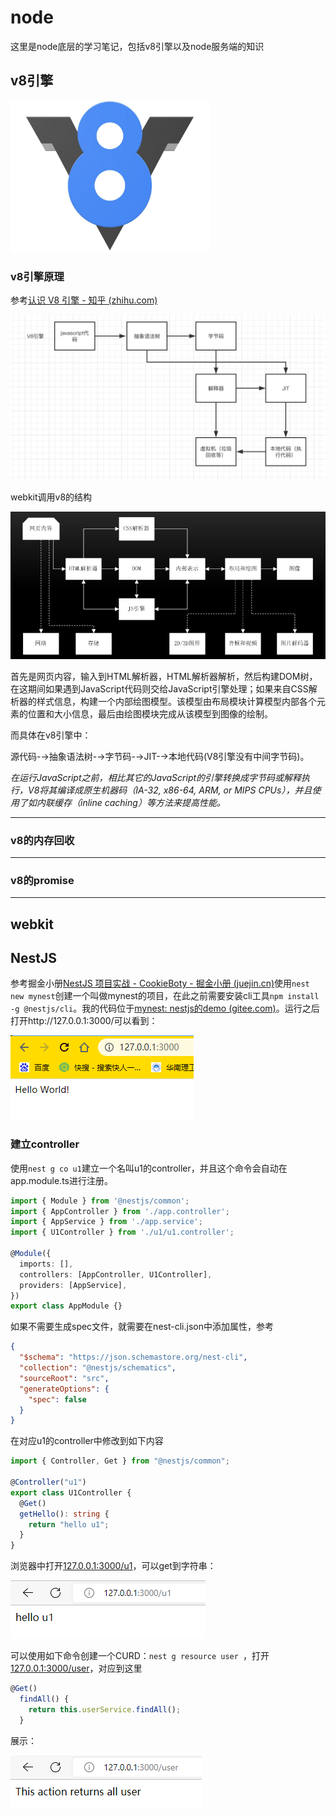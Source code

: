 # node

这里是node底层的学习笔记，包括v8引擎以及node服务端的知识

## v8引擎

<img src="node.assets/v2-4dce785ff4595de55623611ab0055d33_1440w.jpg" alt="认识 V8 引擎" style="zoom:33%;" />

### v8引擎原理

参考[认识 V8 引擎 - 知乎 (zhihu.com)](https://zhuanlan.zhihu.com/p/27628685)

![img](node.assets/aHR0cHM6Ly91c2VyLWdvbGQtY2RuLnhpdHUuaW8vMjAyMC80LzI1LzE3MWIwNzkzMGNiNzViNTc)

webkit调用v8的结构

![preview](node.assets/v2-ad0a86d3faf223164a9bd22658feadc3_r.jpg)

首先是网页内容，输入到HTML解析器，HTML解析器解析，然后构建DOM树，在这期间如果遇到JavaScript代码则交给JavaScript引擎处理；如果来自CSS解析器的样式信息，构建一个内部绘图模型。该模型由布局模块计算模型内部各个元素的位置和大小信息，最后由绘图模块完成从该模型到图像的绘制。

而具体在v8引擎中：

源代码-→抽象语法树-→字节码-→JIT-→本地代码(V8引擎没有中间字节码)。

*在运行JavaScript之前，相比其它的JavaScript的引擎转换成字节码或解释执行，V8将其编译成原生机器码（IA-32, x86-64, ARM, or MIPS CPUs），并且使用了如内联缓存（inline caching）等方法来提高性能。*

---

### v8的内存回收

---

### v8的promise

---

## webkit

## NestJS

参考掘金小册[NestJS 项目实战 - CookieBoty - 掘金小册 (juejin.cn)](https://juejin.cn/book/7065201654273933316)使用`nest new mynest`创建一个叫做mynest的项目，在此之前需要安装cli工具`npm install -g @nestjs/cli`。我的代码位于[mynest: nestjs的demo (gitee.com)](https://gitee.com/masaikk/mynest)。运行之后打开http://127.0.0.1:3000/可以看到：

![image-20221101164213248](node.assets/image-20221101164213248.png)

### 建立controller

使用`nest g co u1`建立一个名叫u1的controller，并且这个命令会自动在app.module.ts进行注册。

```typescript
import { Module } from '@nestjs/common';
import { AppController } from './app.controller';
import { AppService } from './app.service';
import { U1Controller } from './u1/u1.controller';

@Module({
  imports: [],
  controllers: [AppController, U1Controller],
  providers: [AppService],
})
export class AppModule {}

```

如果不需要生成spec文件，就需要在nest-cli.json中添加属性，参考

```json
{
  "$schema": "https://json.schemastore.org/nest-cli",
  "collection": "@nestjs/schematics",
  "sourceRoot": "src",
  "generateOptions": {
    "spec": false
  }
}

```

在对应u1的controller中修改到如下内容

```typescript
import { Controller, Get } from "@nestjs/common";

@Controller("u1")
export class U1Controller {
  @Get()
  getHello(): string {
    return "hello u1";
  }
}

```

浏览器中打开[127.0.0.1:3000/u1](http://127.0.0.1:3000/u1)，可以get到字符串：

![image-20221101182231234](node.assets/image-20221101182231234.png)

可以使用如下命令创建一个CURD：`nest g resource user `，打开[127.0.0.1:3000/user](http://127.0.0.1:3000/user)，对应到这里

```typescript
@Get()
  findAll() {
    return this.userService.findAll();
  }
```

展示：

![image-20221101182936970](node.assets/image-20221101182936970.png)




